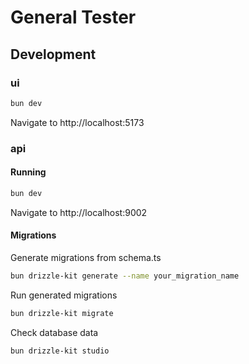 # General Tester

## Development

### ui

```sh
bun dev
```

Navigate to http://localhost:5173

### api

#### Running

```sh
bun dev
```

Navigate to http://localhost:9002

#### Migrations

Generate migrations from schema.ts

```sh
bun drizzle-kit generate --name your_migration_name
```

Run generated migrations

```sh
bun drizzle-kit migrate
```

Check database data

```sh
bun drizzle-kit studio
```
